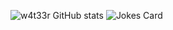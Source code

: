 ![w4t33r GitHub stats](https://github-readme-stats.vercel.app/api?username=w4t33r&hide=issues&show_icons=true&theme=dracula)
![Jokes Card](https://readme-jokes.vercel.app/api)
<!--START_SECTION:waka-->

<!--END_SECTION:waka-->
<!--
**w4t33r/w4t33r** is a ✨ _special_ ✨ repository because its `README.md` (this file) appears on your GitHub profile.

Here are some ideas to get you started:

- 🔭 I’m currently working on ...
- 🌱 I’m currently learning ...
- 👯 I’m looking to collaborate on ...
- 🤔 I’m looking for help with ...
- 💬 Ask me about ...
- 📫 How to reach me: ...
- 😄 Pronouns: ...
- ⚡ Fun fact: ...
-->

